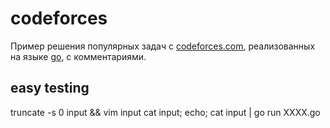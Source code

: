 # codeforces
Пример решения популярных задач с [codeforces.com](https://codeforces.com/problemset?order=BY_SOLVED_DESC), реализованных на языке [go](https://golang.org/), с комментариями.

## easy testing
truncate -s 0 input && vim input
cat input; echo; cat input | go run XXXX.go

